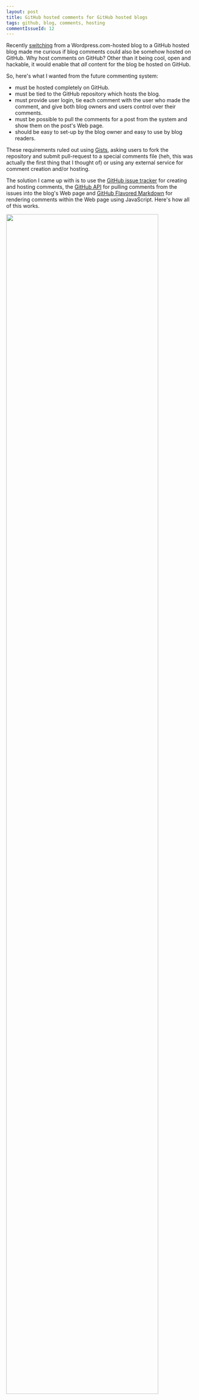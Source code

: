 ```yaml
---
layout: post
title: GitHub hosted comments for GitHub hosted blogs
tags: github, blog, comments, hosting
commentIssueId: 12
---
```


Recently [switching](http://ivanzuzak.info/2011/01/02/enabling-pubsubhubbub-for-github-hosted-blogs.html) from a Wordpress.com-hosted blog to a GitHub hosted blog made me curious if blog comments could also be somehow hosted on GitHub. Why host comments on GitHub? Other than it being cool, open and hackable, it would enable that *all* content for the blog be hosted on GitHub. 

So, here's what I wanted from the future commenting system:

* must be hosted completely on GitHub.
* must be tied to the GitHub repository which hosts the blog. 
* must provide user login, tie each comment with the user who made the comment, and give both blog owners and users control over their comments. 
* must be possible to pull the comments for a post from the system and show them on the post's Web page.
* should be easy to set-up by the blog owner and easy to use by blog readers. 

These requirements ruled out using [Gists](https://gist.github.com), asking users to fork the repository and submit pull-request to a special comments file (heh, this was actually the first thing that I thought of) or using any external service for comment creation and/or hosting.

The solution I came up with is to use the [GitHub issue tracker](https://github.com/blog/411-github-issue-tracker) for creating and hosting comments, the [GitHub API](http://develop.github.com/) for pulling comments from the issues into the blog's Web page and [GitHub Flavored Markdown](http://github.github.com/github-flavored-markdown/) for rendering comments within the Web page using JavaScript. Here's how all of this works.

<img class="aligncenter" title="GitHub hosted comments for GitHub hosted blogs" src="http://ivanzuzak.info/images/github_issues.png" alt="" width="90%" />

First, for each blog post you plan to publish, create an issue in your blog's GitHub repository issue tracker. For example, here's [the issue for this blog posts](https://github.com/izuzak/izuzak.github.com/issues#issue/12). Notice that all issues have a common base URL (``https://github.com/izuzak/izuzak.github.com/issues#issue/`` in my example) and a unique id (``12`` in my example). Readers of your blog will use the issue tracker if they want to leave a comment. 

Second, add a link to each of your blog posts pointing to the Web page of the issue you created for comments. Since, you're probably using [Jekyll](https://github.com/mojombo/jekyll) to generate your blog, a simple way of doing this is to add the above mentioned id of the issue to the [YAML front matter](https://github.com/mojombo/jekyll/wiki/YAML-Front-Matter) block of each blog post and then add a [Liquid template](https://github.com/mojombo/jekyll/wiki/Liquid-Extensions) in your [layout file](https://github.com/mojombo/jekyll/wiki/Usage) to retrieve the id and generate the full issue URL. For example, here's the YAML front matter for the blog post your reading (``commentIssueId`` is the id of the post's issue in the repository Issue tracker):

{% highlight yaml linenos %}
---
layout: post
title: GitHub hosted comments for GitHub hosted blogs
tags: github, blog, comments, hosting
commentIssueId: 12
---
{% endhighlight %}

{% assign special = '{{page.commentIssueId}}' %}

And here's the snippet of the layout file for generating blog posts (``page.commentIssueId`` part surrounded with curly braces is the Liquid template which pulls the ``commentIssueId`` of the post):

{% highlight html linenos %}
<div id="comments">
  <h2>Comments</h2>
  <div id="header">
    Want to leave a comment? Visit <a href="https://github.com/izuzak/izuzak.github.com/issues#issue/{{special}}"> this post's issue page on GitHub</a> (you'll need a GitHub account. What? Like you already don't have one?!).
  </div>
</div>
{% endhighlight %}

Third, add a JavaScript script to each blog posts which pulls the post's comments from the issue using the GitHub API. The [GitHub issues API](http://develop.github.com/p/issues.html) is exactly what we need here - make a JSONP request to an the API endpoint and you'll receive all the comments for a specific issue. For each comment you get the GitHub user id and gravatar id of the person who made the comment, the comment id in the issue, created and updated timestamps and the body of the comment. Again, since you're probably using Jekyll, it's easiest if you put the code in the layout file for blog posts. For example, here's the code for pulling in the comments for this blog post, using [jQuery](http://api.jquery.com/jQuery.ajax/) (notice again that you need a Liquid template to specify the URL of the issue for which you want to pull the comments):

{% highlight html linenos %}
<script type="text/javascript" src="http://ajax.googleapis.com/ajax/libs/jquery/1/jquery.min.js"></script>

<script type="text/javascript">
  function loadComments(data) {  
   // ...
  }

  $.ajax("http://github.com/api/v2/json/issues/comments/izuzak/izuzak.github.com/{{special}}", {
    dataType : "jsonp",
    jsonpCallback : "loadComments"
  });
</script>
{% endhighlight %}

Fourth, insert the pulled comment data into the blog post's HTML and render the body of the comments using [GitHub Flavored Markdown](http://github.github.com/github-flavored-markdown/). Inserting the comment data into the DOM is easy once you decide which data you want to display. However, since issue comments may be written in GitHub Flavored Markdown, some JavaScrip code is needed to translate the comment to HTML. Fortunately, GitHub has a [JavaScript library](https://github.com/github/github-flavored-markdown) for that also - a modified version of the [Showdown library](https://github.com/coreyti/showdown) for converting Markdown into HTML. Again, it's easiest if you put the code in the layout file for blog posts. For example, here's the code which I use for inserting comments:

{% highlight html linenos %}
<script type="text/javascript" src="http://github.github.com/github-flavored-markdown/scripts/showdown.js"></script>
<script type="text/javascript" src="http://datejs.googlecode.com/svn/trunk/build/date-en-US.js"></script>

<script type="text/javascript">
  function loadComments(data) {  

  var converter = new Showdown.converter();

    for (var i=0; i<data.comments.length; i++) {
      var cuser = data.comments[i].user;
      var cuserlink = "https://www.github.com/" + data.comments[i].user;
      var clink = "https://github.com/izuzak/izuzak.github.com/issues#issue/{{special}}/comment/" + data.comments[i].id;
      var cbody = converter.makeHtml(data.comments[i].body);
      var cgravatarlink = "https://secure.gravatar.com/avatar/" + data.comments[i].gravatar_id;
      var cdate = Date.parse(data.comments[i].created_at).toString("yyyy-MM-dd HH:mm:ss");
      
      $("#comments").append("<div class='comment'><div class='commentheader'><div class='commentgravatar'>" + '<img src="' + cgravatarlink + '" alt="" width="20" height="20">' + "</div><a class='commentuser' href=\""+ cuserlink + "\">" + cuser + "</a><a class='commentdate' href=\"" + clink + "\">" + cdate + "</a></div><div class='commentbody'>" + cbody + "</div></div>");
    }
  }
</script>
{% endhighlight %}

Also notice that I use the [DateJS library](http://www.datejs.com/) to pretty-print the comment dates and that I fetch the Gravatar images of users who made the comments.

Finally, add CSS rules to make the comments look pretty. And if you're extra geeky and love GitHub like me, make the comments look like GitHub code comments:

<img class="aligncenter" title="GitHub hosted comments for GitHub hosted blogs" src="http://ivanzuzak.info/images/github_comments.png" alt="" width="90%" />

And that's it! Creating the system was really easy - GitHub already had all the pieces necessary (Issue tracker, API, Markdown JavaScript library) and all I needed was a bit of glue to tie all of them together. I'm using this as the commenting system for my blog until some serious problem turns up. I like how the system integrates with GitHub login, how all blog comments are visible on the issue page and the overall simplicity of using the system. What I didn't find an easy way of doing is creating issue comments directly from the a blog post's Web page, without making the user navigate to the Issue tracker page (really hard to do without an external service since the blog is a static site). Other than that, I'm not sure what will happen when spam bots start invading GitHub issue trackers.

You can see the complete code I'm using for the commenting system in the following files: [general layout for blog posts](https://github.com/izuzak/izuzak.github.com/blob/master/_layouts/post.html#L24-L56) and [CSS rules](https://github.com/izuzak/izuzak.github.com/blob/master/css/screen.css#L227-L393). Let me know if you find a better system for hosting blog comments on GitHub or improving this one. [@izuzak](http://www.twitter.com/izuzak)

